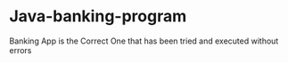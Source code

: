 # Java-banking-program
Banking App is the Correct One that has been tried and executed without errors
